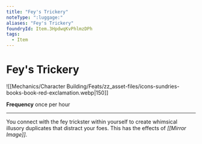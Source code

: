 ```yaml
---
title: "Fey's Trickery"
noteType: ":luggage:"
aliases: "Fey's Trickery"
foundryId: Item.3HpdwqKvPhlmzDPh
tags:
  - Item
---
```


# Fey's Trickery
![[Mechanics/Character Building/Feats/zz_asset-files/icons-sundries-books-book-red-exclamation.webp|150]]

**Frequency** once per hour

* * *

You connect with the fey trickster within yourself to create whimsical illusory duplicates that distract your foes. This has the effects of _[[Mirror Image]]_.
